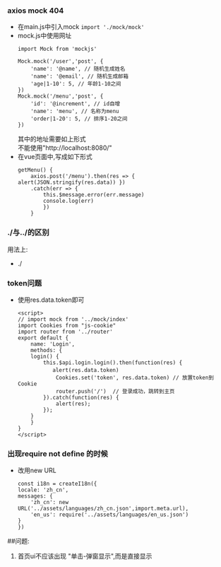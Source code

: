 ### axios mock 404
 - 在main.js中引入mock
`import './mock/mock'`
 - mock.js中使用网址
    ```
    import Mock from 'mockjs'

    Mock.mock('/user','post', {
        'name': '@name', // 随机生成姓名
        'name': '@email', // 随机生成邮箱
        'age|1-10': 5, // 年龄1-10之间
    })
    Mock.mock('/menu','post', {
        'id': '@increment', // id自增
        'name': 'menu', // 名称为menu
        'order|1-20': 5, // 排序1-20之间
    })
    ```
    其中的地址需要如上形式  
    不能使用"http://localhost:8080/"  
 - 在vue页面中,写成如下形式
    ```
    getMenu() {
        axios.post('/menu').then(res => { alert(JSON.stringify(res.data)) })
        .catch(err => {
            this.$message.error(err.message)
            console.log(err)
            })
        }
    ```

### ./与../的区别
用法上:
- ./

### token问题
- 使用res.data.token即可
    ```
    <script>
    // import mock from '../mock/index'
    import Cookies from "js-cookie"
    import router from '../router'
    export default {
        name: 'Login',
        methods: {
        login() {
            this.$api.login.login().then(function(res) {
    　　　　　　 alert(res.data.token)
                Cookies.set('token', res.data.token) // 放置token到Cookie
                router.push('/')  // 登录成功，跳转到主页
            }).catch(function(res) {
                alert(res);
            });
        }
        }
    }
    </script>
    ```

### 出现require not define 的时候
- 改用new URL
    ```
    const i18n = createI18n({
    locale: 'zh_cn',
    messages: {
        'zh_cn': new URL('../assets/languages/zh_cn.json',import.meta.url),
        'en_us': require('../assets/languages/en_us.json')
    }
    })
    ```

##问题:
1. 首页ui不应该出现 "单击-弹窗显示",而是直接显示